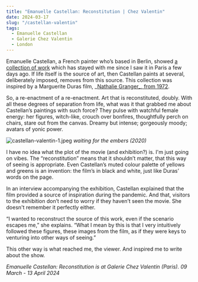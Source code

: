 ```yaml
---
title: "Emanuelle Castellan: Reconstitution | Chez Valentin"
date: 2024-03-17
slug: "/castellan-valentin"
tags:
  - Emanuelle Castellan
  - Galerie Chez Valentin
  - London
---
```


Emanuelle Castellan, a French painter who’s based in Berlin, showed [a collection of work](https://www.galeriechezvalentin.com/expositions/reconstitution-une-exposition-d-emmanuelle-castellan) which has stayed with me since I saw it in Paris a few days ago. If life itself is the source of art, then Castellan paints at several, deliberately imposed, removes from this source. This collection was inspired by a Marguerite Duras film, _[Nathalie Granger_, from 1972](https://www.imdb.com/title/tt0068991/).

So, a re-enactment of a re-enactment. Art that is reconstituted, doubly. With all these degrees of separation from life, what was it that grabbed me about Castellan’s paintings with such force? They pulse with watchful female energy: her figures, witch-like, crouch over bonfires, thoughtfully perch on chairs, stare out from the canvas. Dreamy but intense; gorgeously moody; avatars of yonic power.

![castellan-valentin-1.jpeg](castellan-valentin-1.jpeg)
_waiting for the embers (2020)_

I have no idea what the plot of the movie (and exhibition?) is. I'm just going on vibes. The “reconstitution” means that it shouldn’t matter, that this way of seeing is appropriate. Even Castellan’s muted colour palette of yellows and greens is an invention: the film’s in black and white, just like Duras’ words on the page.

In an interview accompanying the exhibition, Castellan explained that the film provided a source of inspiration during the pandemic. And that, visitors to the exhibition don’t need to worry if they haven’t seen the movie. She doesn't remember it perfectly either.

“I wanted to reconstruct the source of this work, even if the scenario escapes me,” she explains. “What I mean by this is that I very intuitively followed these figures, these images from the film, as if they were keys to venturing into other ways of seeing.”

This other way is what reached me, the viewer. And inspired me to write about the show.

_Emanuelle Castellan: Reconstitution is at Galerie Chez Valentin (Paris). 09 March - 13 April 2024_
